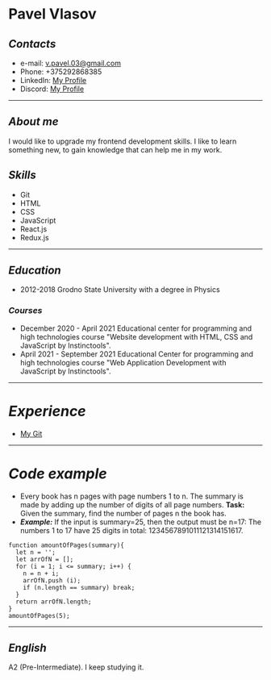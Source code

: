 # **Pavel Vlasov**
## *Contacts*
* e-mail: v.pavel.03@gmail.com
* Phone: +375292868385
* LinkedIn: [My Profile](https://www.linkedin.com/in/pavel-vlasov-461a08220/)
* Discord: [My Profile](Pavel_Vlasov(Alchi-Alchi)#1184)
---
## *About me*
 I would like to upgrade my frontend development skills. I like to learn something new, to gain knowledge that can help me in my work.
## *Skills*
* Git
* HTML
* CSS
* JavaScript
* React.js
* Redux.js
---
## *Education*
* 2012-2018 Grodno State University with a degree in Physics
### *Courses*
* December 2020 - April 2021 Educational center for programming and high technologies course "Website development with HTML, CSS and JavaScript by Instinctools".
* April 2021 - September 2021 Educational Center for programming and high technologies course "Web Application  Development  with JavaScript by Instinctools".
---
# *Experience*
* [My Git](https://github.com/Alchi-Alchi)
---
# *Code example*
* Every book has n pages with page numbers 1 to n. The summary is made by adding up the number of digits of all page numbers.
**Task:** Given the summary, find the number of pages n the book has.
* ***Example:***
If the input is summary=25, then the output must be n=17: The numbers 1 to 17 have 25 digits in total: 1234567891011121314151617.
```
function amountOfPages(summary){
  let n = '';
  let arrOfN = [];
  for (i = 1; i <= summary; i++) {
    n = n + i;
    arrOfN.push (i);
    if (n.length == summary) break;
  }
  return arrOfN.length;
}
amountOfPages(5);
```
---
## *English*
A2 (Pre-Intermediate). I keep studying it.

